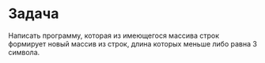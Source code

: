 # Задача
Написать программу, которая из имеющегося массива строк формирует новый массив из строк, длина которых меньше либо равна 3 символа.


